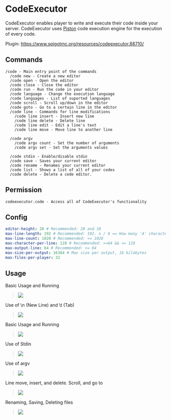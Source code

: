 # CodeExecutor
CodeExecutor enables player to write and execute their code inside your server. CodeExecutor uses [Piston](https://github.com/engineer-man/piston) code execution engine for the execution of every code.

Plugin: https://www.spigotmc.org/resources/codeexecutor.88710/

## Commands
```
/code - Main entry point of the commands
  /code new - Create a new editor
  /code open - Open the editor
  /code close - Close the editor
  /code run - Run the code in your editor
  /code language - Change the execution language
  /code languages - List of suported languages
  /code scroll - Scroll up/down in the editor
  /code goto - Go to a certain line in the editor
  /code line - Commands for line modifications
    /code line insert - Insert new line
    /code line delete - Delete line
    /code line edit - Edit a line's text
    /code line move - Move line to another line
  
  /code argv
    /code argv count - Set the number of arguments
    /code argv set - Set the arguments values
  
  /code stdin - Enable/disable stdin
  /code save - Saves your current editor
  /code rename - Renames your current editor
  /code list - Shows a list of all of your codes
  /code delete - Delete a code editor.
```

## Permission
```
codeexecutor.code - Access all of CodeExecutor's functionality
```

## Config
```yml
editor-height: 20 # Recommended: 20 and 10
max-line-length: 192 # Recommended: 192. n / 6 == How many 'A' characters can you fit in the line
max-line-count: 1028 # Recommended: <= 1028
max-character-per-line: 128 # Recommended: >=64 && <= 128
max-output-line: 64 # Recommended: <= 64
max-size-per-output: 16384 # Max size per output, 16 kilobytes
max-files-per-player: 32
```

## Usage
Basic Usage and Running
>![](https://media.giphy.com/media/IdhinkCKFrYnaW7ush/giphy.gif)

Use of \\n (New Line) and \\t (Tab)
>![](https://media.giphy.com/media/6vUG6OGITvSoEqcwYw/giphy.gif)

Basic Usage and Running
>![](https://media.giphy.com/media/IdhinkCKFrYnaW7ush/giphy.gif)

Use of Stdin
>![](https://media.giphy.com/media/siynILe35LJWsp0YVz/giphy.gif)

Use of argv
>![](https://media.giphy.com/media/QsbdHJVkBAqkJr0uHv/giphy.gif)

Line move, insert, and delete. Scroll, and go to
>![](https://media.giphy.com/media/vAwp6iBlGkJpI5GjnA/giphy.gif)

Renaming, Saving, Deleting files
>![](https://media.giphy.com/media/3cVp9xkp97ip8wXIOq/giphy.gif)
